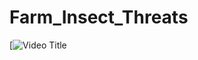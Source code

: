 # Farm_Insect_Threats
 
[![Video Title](https://drive.google.com/file/d/1CKBvYmW8cAKClUN0hbPHKLMIUTDUsAYw/view?usp=sharing)
